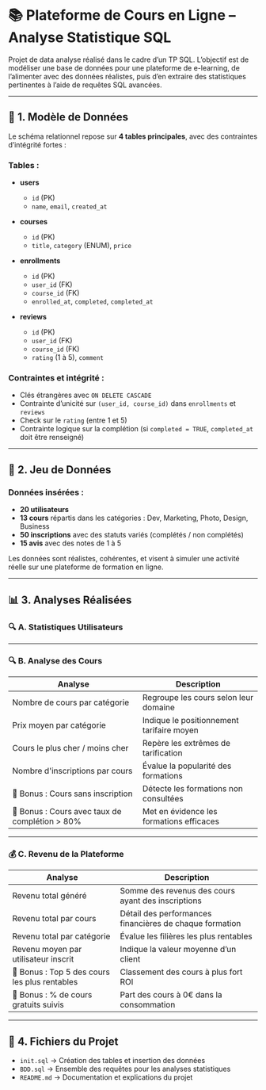 # 📚 Plateforme de Cours en Ligne – Analyse Statistique SQL

Projet de data analyse réalisé dans le cadre d’un TP SQL. L’objectif est de modéliser une base de données pour une plateforme de e-learning, de l’alimenter avec des données réalistes, puis d’en extraire des statistiques pertinentes à l’aide de requêtes SQL avancées.

---

## 🧩 1. Modèle de Données

Le schéma relationnel repose sur **4 tables principales**, avec des contraintes d’intégrité fortes :

### Tables :

- **users**
  - `id` (PK)
  - `name`, `email`, `created_at`

- **courses**
  - `id` (PK)
  - `title`, `category` (ENUM), `price`

- **enrollments**
  - `id` (PK)
  - `user_id` (FK)
  - `course_id` (FK)
  - `enrolled_at`, `completed`, `completed_at`

- **reviews**
  - `id` (PK)
  - `user_id` (FK)
  - `course_id` (FK)
  - `rating` (1 à 5), `comment`

### Contraintes et intégrité :

- Clés étrangères avec `ON DELETE CASCADE`
- Contrainte d’unicité sur `(user_id, course_id)` dans `enrollments` et `reviews`
- Check sur le `rating` (entre 1 et 5)
- Contrainte logique sur la complétion (si `completed = TRUE`, `completed_at` doit être renseigné)

---

## 💾 2. Jeu de Données

### Données insérées :

- **20 utilisateurs**
- **13 cours** répartis dans les catégories : Dev, Marketing, Photo, Design, Business
- **50 inscriptions** avec des statuts variés (complétés / non complétés)
- **15 avis** avec des notes de 1 à 5

Les données sont réalistes, cohérentes, et visent à simuler une activité réelle sur une plateforme de formation en ligne.

---

## 📊 3. Analyses Réalisées

### 🔍 A. Statistiques Utilisateurs

---

### 🔍 B. Analyse des Cours

| Analyse | Description |
|--------|-------------|
| Nombre de cours par catégorie | Regroupe les cours selon leur domaine |
| Prix moyen par catégorie | Indique le positionnement tarifaire moyen |
| Cours le plus cher / moins cher | Repère les extrêmes de tarification |
| Nombre d'inscriptions par cours | Évalue la popularité des formations |
| 🔹 Bonus : Cours sans inscription | Détecte les formations non consultées |
| 🔹 Bonus : Cours avec taux de complétion > 80% | Met en évidence les formations efficaces |

---

### 💰 C. Revenu de la Plateforme

| Analyse | Description |
|--------|-------------|
| Revenu total généré | Somme des revenus des cours ayant des inscriptions |
| Revenu total par cours | Détail des performances financières de chaque formation |
| Revenu total par catégorie | Évalue les filières les plus rentables |
| Revenu moyen par utilisateur inscrit | Indique la valeur moyenne d’un client |
| 🔹 Bonus : Top 5 des cours les plus rentables | Classement des cours à plus fort ROI |
| 🔹 Bonus : % de cours gratuits suivis | Part des cours à 0€ dans la consommation |

---

## 📎 4. Fichiers du Projet

- `init.sql` → Création des tables et insertion des données
- `BDD.sql` → Ensemble des requêtes pour les analyses statistiques
- `README.md` → Documentation et explications du projet